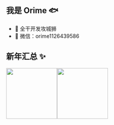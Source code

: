 ## 我是 Orime 🐟

- 🤔 全干开发攻城狮
- 💬 微信：orime1126439586


## 新年汇总 ✨

<img align="" height="137px" src="https://github-readme-stats.vercel.app/api?username=Orime112&hide_title=true&hide_border=true&show_icons=true&include_all_commits=true&line_height=21&bg_color=0,EC6C6C,FFD479,FFFC79,73FA79&theme=graywhite&locale=cn" /><img align="" height="137px" src="https://github-readme-stats.vercel.app/api/top-langs/?username=Orime112&hide_title=true&hide_border=true&layout=compact&bg_color=0,73FA79,73FDFF,D783FF&theme=graywhite&locale=cn" />